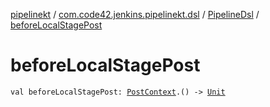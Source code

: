 [pipelinekt](../../index.md) / [com.code42.jenkins.pipelinekt.dsl](../index.md) / [PipelineDsl](index.md) / [beforeLocalStagePost](./before-local-stage-post.md)

# beforeLocalStagePost

`val beforeLocalStagePost: `[`PostContext`](../../com.code42.jenkins.pipelinekt.dsl.post/-post-context/index.md)`.() -> `[`Unit`](https://kotlinlang.org/api/latest/jvm/stdlib/kotlin/-unit/index.html)